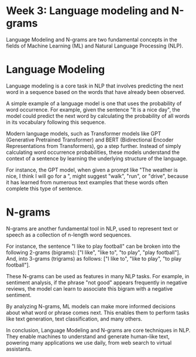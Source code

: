 # Week 3: Language modeling and N-grams

Language Modeling and N-grams are two fundamental concepts in the fields of Machine Learning (ML) and Natural Language Processing (NLP).

# Language Modeling
Language modeling is a core task in NLP that involves predicting the next word in a sequence based on the words that have already been observed.

A simple example of a language model is one that uses the probability of word occurrence. For example, given the sentence "It is a nice day", the model could predict the next word by calculating the probability of all words in its vocabulary following this sequence.

Modern language models, such as Transformer models like GPT (Generative Pretrained Transformer) and BERT (Bidirectional Encoder Representations from Transformers), go a step further. Instead of simply calculating word occurrence probabilities, these models understand the context of a sentence by learning the underlying structure of the language.

For instance, the GPT model, when given a prompt like "The weather is nice, I think I will go for a ", might suggest "walk", "run", or "drive", because it has learned from numerous text examples that these words often complete this type of sentence.

# N-grams
N-grams are another fundamental tool in NLP, used to represent text or speech as a collection of n-length word sequences.

For instance, the sentence "I like to play football" can be broken into the following 2-grams (bigrams): ["I like", "like to", "to play", "play football"]. And, into 3-grams (trigrams) as follows: ["I like to", "like to play", "to play football"].

These N-grams can be used as features in many NLP tasks. For example, in sentiment analysis, if the phrase "not good" appears frequently in negative reviews, the model can learn to associate this bigram with a negative sentiment.

By analyzing N-grams, ML models can make more informed decisions about what word or phrase comes next. This enables them to perform tasks like text generation, text classification, and many others.

In conclusion, Language Modeling and N-grams are core techniques in NLP. They enable machines to understand and generate human-like text, powering many applications we use daily, from web search to virtual assistants.
